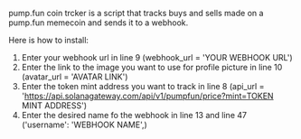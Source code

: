 pump.fun coin trcker is a script that tracks buys and sells made on a pump.fun memecoin and sends it to a webhook.

Here is how to install:
1. Enter your webhook url in line 9 (webhook_url = 'YOUR WEBHOOK URL')
2. Enter the link to the image you want to use for profile picture in line 10 (avatar_url = 'AVATAR LINK')
3. Enter the token mint address you want to track in line 8 (api_url = 'https://api.solanagateway.com/api/v1/pumpfun/price?mint=TOKEN MINT ADDRESS')
4. Enter the desired name fo the webhook in line 13 and line 47 ('username': 'WEBHOOK NAME',)
